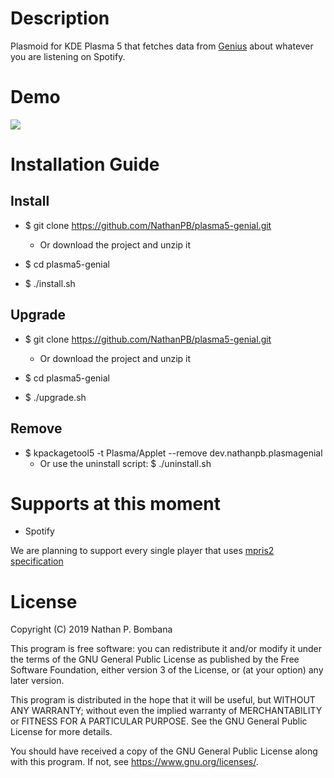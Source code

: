 # Description

Plasmoid for KDE Plasma 5 that fetches data from [Genius](https://genius.com) about whatever you are listening on Spotify.

# Demo

<img src="demo.gif">

# Installation Guide

## Install
- $ git clone https://github.com/NathanPB/plasma5-genial.git
    - Or download the project and unzip it

- $ cd plasma5-genial
- $ ./install.sh

## Upgrade

- $ git clone https://github.com/NathanPB/plasma5-genial.git
    - Or download the project and unzip it

- $ cd plasma5-genial
- $ ./upgrade.sh


## Remove
- $ kpackagetool5 -t Plasma/Applet --remove dev.nathanpb.plasmagenial
    - Or use the uninstall script: $ ./uninstall.sh

# Supports at this moment
  - Spotify
  
We are planning to support every single player that uses [mpris2 specification](https://specifications.freedesktop.org/mpris-spec/2.2/)

# License

Copyright (C) 2019 Nathan P. Bombana

This program is free software: you can redistribute it and/or modify it under the terms of the GNU General Public License as published by the Free Software Foundation, either version 3 of the License, or (at your option) any later version.

This program is distributed in the hope that it will be useful, but WITHOUT ANY WARRANTY; without even the implied warranty of MERCHANTABILITY or FITNESS FOR A PARTICULAR PURPOSE. See the GNU General Public License for more details.

You should have received a copy of the GNU General Public License along with this program. If not, see https://www.gnu.org/licenses/.
